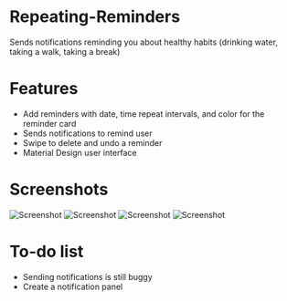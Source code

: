 # Repeating-Reminders
Sends notifications reminding you about healthy habits (drinking water, taking a walk, taking a break)

# Features
- Add reminders with date, time repeat intervals, and color for the reminder card
- Sends notifications to remind user
- Swipe to delete and undo a reminder
- Material Design user interface

# Screenshots
![Screenshot](/Screenshots/screenshot_20170930-231426.png)
![Screenshot](/Screenshots/screenshot_20170930-233030.png)
![Screenshot](/Screenshots/screenshot_20171001-122801.png)
![Screenshot](/Screenshots/screenshot_20170930-233233.png)

# To-do list 
- Sending notifications is still buggy
- Create a notification panel
